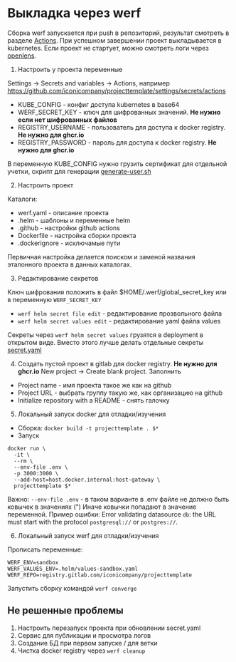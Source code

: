 # Выкладка через werf

Сборка werf запускается при push в репозиторий, результат смотреть в разделе [Actions](https://github.com/iconicompany/projecttemplate/actions). При успешном завершении проект выкладывается в kubernetes.
Если проект не стартует, можно смотреть логи через [openlens](https://github.com/MuhammedKalkan/OpenLens/releases).

1. Настроить у проекта переменные

Settings -> Secrets and variables -> Actions, например https://github.com/iconicompany/projecttemplate/settings/secrets/actions

- KUBE_CONFIG - конфиг доступа kubernetes в base64
- WERF_SECRET_KEY - ключ для шифрованных значений. **Не нужно если нет шифрованных файлов**
- REGISTRY_USERNAME - пользователь для доступа к docker registry. **Не нужно для ghcr.io**
- REGISTRY_PASSWORD - пароль для доступа к docker registry. **Не нужно для ghcr.io**

В переменную KUBE_CONFIG нужно грузить сертификат для отдельной учетки, скрипт для генерации
[generate-user.sh](https://github.com/iconicompany/icluster/blob/master/apicerts/generate-user.sh)

2. Настроить проект

Каталоги:

- werf.yaml - описание проекта
- .helm - шаблоны и переменные helm
- .github - настройки github actions
- Dockerfile - настройка сборки проекта
- .dockerignore - исключамые пути

Первичная настройка делается поиском и заменой названия эталонного проекта в данных каталогах.

3. Редактирование секретов

Ключ шифрования положить в файл $HOME/.werf/global_secret_key или в переменную `WERF_SECRET_KEY`

- `werf helm secret file edit` - редактирование прозвольного файла
- `werf helm secret values edit` - редактирование yaml файла values

Секреты через `werf helm secret values` грузятся в deployment в открытом виде. Вместо этого лучше делать отдельные секреты [secret.yaml](https://github.com/iconicompany/projecttemplate/blob/master/.helm/templates/secret.yaml)

4. Создать пустой проект в gitlab для docker registry. **Не нужно для ghcr.io**
New project -> Create blank project.
Заполнить
- Project name - имя проекта такое же как на github
- Project URL - выбрать группу такую же, как организацию на github
- Initialize repository with a README - снять галочку 

5. Локальный запуск docker для отладки/изучения

- Сборка: `docker build -t projecttemplate . $*`
- Запуск

```
docker run \
  -it \
  --rm \
  --env-file .env \
  -p 3000:3000 \
  --add-host=host.docker.internal:host-gateway \
  projecttemplate $*
```

Важно: `--env-file .env` - в таком варианте в .env файле не должно быть ковычек в значениях (")
Иначе ковычки попадают в значение переменной. Пример ошибки:  Error validating datasource `db`: the URL must start with the protocol `postgresql://` or `postgres://`.

6. Локальный запуск werf для отладки/изучения

Прописать переменные:

```
WERF_ENV=sandbox
WERF_VALUES_ENV=.helm/values-sandbox.yaml
WERF_REPO=registry.gitlab.com/iconicompany/projecttemplate
```

Запустить сборку командой `werf converge`

## Не решенные проблемы

1. Настроить перезапуск проекта при обновлении secret.yaml
2. Сервис для публикации и просмотра логов
3. Создание БД при первом запуске / для ветки
4. Чистка docker registry через `werf cleanup`
